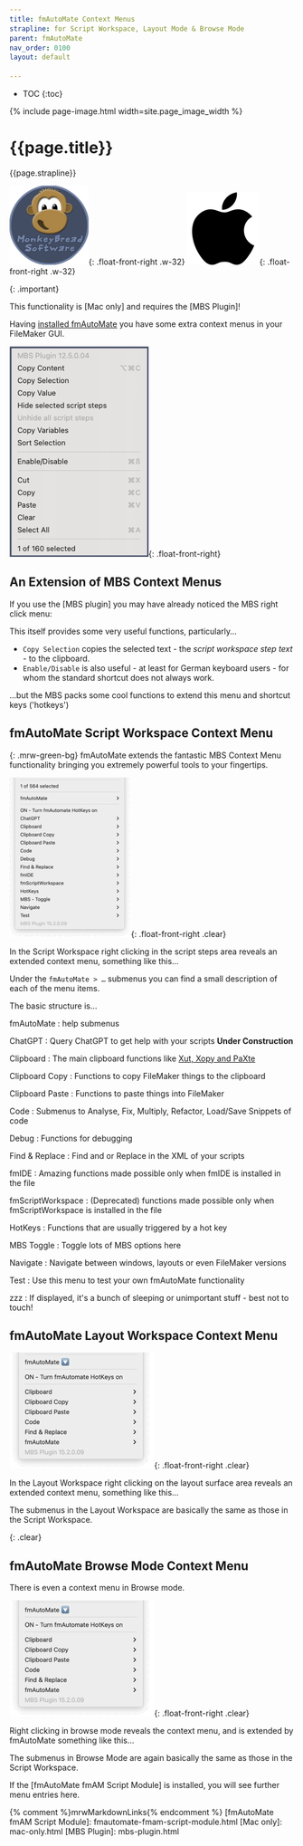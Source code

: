 ```yaml
---
title: fmAutoMate Context Menus
strapline: for Script Workspace, Layout Mode & Browse Mode
parent: fmAutoMate
nav_order: 0100
layout: default

---
```

- TOC
{:toc}

{% include page-image.html width=site.page_image_width %}

# {{page.title}}

{{page.strapline}}

![MBS Plugin](mbs-plugin.png){: .float-front-right .w-32}
![Mac only](mac-only.png){: .float-front-right .w-32}

{: .important}

This functionality is [Mac only] and requires the [MBS Plugin]!

Having [installed fmAutoMate](fmautomate.html#install-fmautomate) you have some extra context menus in your FileMaker GUI.

![MBS Plugin Script Workspace Context Menu](/assets/images/mbs-context-menu-script-workspace.png){: .float-front-right}

## An Extension of MBS Context Menus

If you use the [MBS plugin] you may have already noticed the MBS right click menu:

This itself provides some very useful functions, particularly…

- `Copy Selection` copies the selected text - the *script workspace step text* - to the clipboard.
- `Enable/Disable` is also useful - at least for German keyboard users - for whom the standard shortcut does not always work.

…but the MBS packs some cool functions to extend this menu and shortcut keys ('hotkeys')

## fmAutoMate Script Workspace Context Menu

{: .mrw-green-bg}
fmAutoMate extends the fantastic MBS Context Menu functionality bringing you extremely powerful tools to your fingertips.

![fmAutoMate Script Workspace Context Menu](/assets/images/fmautomate-script-workspace-context-menu.png){: .float-front-right .clear}

In the Script Workspace right clicking in the script steps area reveals an extended context menu, something like this…

Under the `fmAutoMate > …` submenus you can find a small description of each of the menu items.

The basic structure is…

fmAutoMate
: help submenus

ChatGPT
: Query ChatGPT to get help with your scripts **Under Construction**

Clipboard
: The main clipboard functions like [Xut, Xopy and PaXte](fmautomate-xopy-n-paxte.html)

Clipboard Copy
: Functions to copy FileMaker things to the clipboard

Clipboard Paste
: Functions to paste things into FileMaker

Code
: Submenus to Analyse, Fix, Multiply, Refactor, Load/Save Snippets of code

Debug
: Functions for debugging

Find & Replace
: Find and or Replace in the XML of your scripts

fmIDE
: Amazing functions made possible only when fmIDE is installed in the file

fmScriptWorkspace
: (Deprecated) functions made possible only when fmScriptWorkspace is installed in the file

HotKeys
: Functions that are usually triggered by a hot key

MBS Toggle
: Toggle lots of MBS options here

Navigate
: Navigate between windows, layouts or even FileMaker versions

Test
: Use this menu to test your own fmAutoMate functionality

zzz
: If displayed, it's a bunch of sleeping or unimportant stuff - best not to touch!

## fmAutoMate Layout Workspace Context Menu

![fmAutoMate Layout Workspace Context Menu](/assets/images/fmautomate-layout-workspace-context-menu.png){: .float-front-right .clear}

In the Layout Workspace right clicking on the layout surface area reveals an extended context menu, something like this…

The submenus in the Layout Workspace are basically the same as those in the Script Workspace.

{: .clear}

## fmAutoMate Browse Mode Context Menu

There is even a context menu in Browse mode.

![fmAutoMate Layout Workspace Context Menu](/assets/images/fmautomate-layout-workspace-context-menu.png){: .float-front-right .clear}

Right clicking in browse mode reveals the context menu, and is extended by fmAutoMate something like this…

The submenus in Browse Mode are again basically the same as those in the Script Workspace.

If the [fmAutoMate fmAM Script Module] is installed, you will see further menu entries here.

{% comment %}mrwMarkdownLinks{% endcomment %}
[fmAutoMate fmAM Script Module]: fmautomate-fmam-script-module.html
[Mac only]: mac-only.html
[MBS Plugin]: mbs-plugin.html
